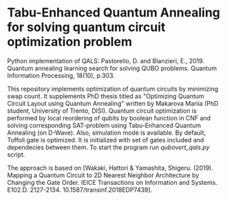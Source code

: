 # Tabu-Enhanced Quantum Annealing for solving quantum circuit optimization problem
Python implementation of QALS: Pastorello, D. and Blanzieri, E., 2019. Quantum annealing learning search for solving QUBO problems. Quantum Information Processing, 18(10), p.303.

This repository implements optimization of quantum circuits by minimizing swap count. It supplements PhD thesis titled as "Optimizing Quantum Circuit Layout using Quantum Annealing" written by Makarova Mariia (PhD student, University of Trento, DISI). Quantum circuit optimization is performed by local reordering of qubits by boolean function in CNF and solving corresponding SAT-problem using Tabu-Enhanced Quantum Annealing (on D-Wave). Also, simulation mode is available. By default, Toffoli gate is optimized. It is initialized with set of gates included and dependecies between them. To start the program run *qubovert_qals.py* script.

The approach is based on [Wakaki, Hattori & Yamashita, Shigeru. (2019). Mapping a Quantum Circuit to 2D Nearest Neighbor Architecture by Changing the Gate Order. IEICE Transactions on Information and Systems. E102.D. 2127-2134. 10.1587/transinf.2018EDP7439].


